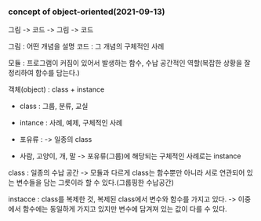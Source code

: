 ### concept of object-oriented(2021-09-13)

그림 -> 코드 -> 그림 -> 코드

그림 : 어떤 개념을 설명
코드 : 그 개념의 구체적인 사례

모듈 : 프로그램이 커짐이 있어서 발생하는 함수, 수납 공간적인 역할(복잡한 상황을 잘 정리하여 함수를 담는다.)

객체(object) : class + instance

- class : 그룹, 분류, 교실
- intance : 사례, 예제, 구체적인 사례

- 포유류 : -> 일종의 class
- 사람, 고양이, 개, 말 -> 포유류(그룹)에 해당되는 구체적인 사례로는 instance

class : 일종의 수납 공간
-> 모듈과 다르게 class는 함수뿐만 아니라 서로 연관되어 있는 변수들을 담는 그릇이라 할 수 있다.(그룹핑한 수납공간)

instacce : class를 복제한 것, 복제된 class에서 변수와 함수를 가지고 있다.
-> 이중에서 함수에는 동일하게 가지고 있지만 변수에 담겨져 있는 값이 다를 수 있다.

